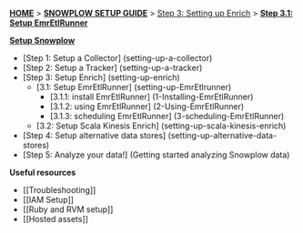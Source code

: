 [**HOME**](Home) > [**SNOWPLOW SETUP GUIDE**](Setting-up-Snowplow) > [Step 3: Setting up Enrich](Setting-up-enrich) > [**Step 3.1: Setup EmrEtlRunner**](setting-up-EmrEtlRunner)  

[**Setup Snowplow**](Setting-up-Snowplow)  

- [Step 1: Setup a Collector] (setting-up-a-collector)  
- [Step 2: Setup a Tracker] (setting-up-a-tracker)  
- [Step 3: Setup Enrich] (setting-up-enrich)  
  - [3.1: Setup EmrEtlRunner] (setting-up-EmrEtlrunner)
    - [3.1.1: install EmrEtlRunner] (1-Installing-EmrEtlRunner)
    - [3.1.2: using EmrEtlRunner] (2-Using-EmrEtlRunner)
    - [3.1.3: scheduling EmrEtlRunner] (3-scheduling-EmrEtlRunner)
  - [3.2: Setup Scala Kinesis Enrich] (setting-up-scala-kinesis-enrich)
- [Step 4: Setup alternative data stores] (setting-up-alternative-data-stores)  
- [Step 5: Analyze your data!] (Getting started analyzing Snowplow data)  

**Useful resources**  

- [[Troubleshooting]]  
- [[IAM Setup]]  
- [[Ruby and RVM setup]]  
- [[Hosted assets]]  
